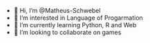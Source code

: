 - 👋 Hi, I’m @Matheus-Schwebel
- 👀 I’m interested in Language of Progarmation
- 🌱 I’m currently learning Python, R and Web
- 💞️ I’m looking to collaborate on games
<!--- 📫 How to reach me ...

<!---
Matheus-Schwebel/Matheus-Schwebel is a ✨ special ✨ repository because its `README.md` (this file) appears on your GitHub profile.
You can click the Preview link to take a look at your changes.
--->
